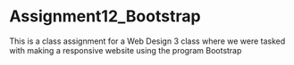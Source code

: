 # Assignment12_Bootstrap
 This is a class assignment for a Web Design 3 class where we were tasked with making a responsive website using the program Bootstrap
